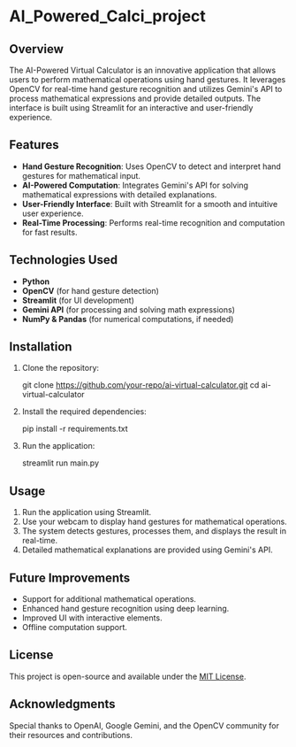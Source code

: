# AI_Powered_Calci_project

## Overview

The AI-Powered Virtual Calculator is an innovative application that allows users to perform mathematical operations using hand gestures. It leverages OpenCV for real-time hand gesture recognition and utilizes Gemini's API to process mathematical expressions and provide detailed outputs. The interface is built using Streamlit for an interactive and user-friendly experience.

## Features

- **Hand Gesture Recognition**: Uses OpenCV to detect and interpret hand gestures for mathematical input.
- **AI-Powered Computation**: Integrates Gemini's API for solving mathematical expressions with detailed explanations.
- **User-Friendly Interface**: Built with Streamlit for a smooth and intuitive user experience.
- **Real-Time Processing**: Performs real-time recognition and computation for fast results.

## Technologies Used

- **Python**
- **OpenCV** (for hand gesture detection)
- **Streamlit** (for UI development)
- **Gemini API** (for processing and solving math expressions)
- **NumPy & Pandas** (for numerical computations, if needed)

## Installation

1. Clone the repository:
  
   git clone https://github.com/your-repo/ai-virtual-calculator.git
   cd ai-virtual-calculator
   
2. Install the required dependencies:
   
   pip install -r requirements.txt
 
3. Run the application:

   streamlit run main.py
  

## Usage

1. Run the application using Streamlit.
2. Use your webcam to display hand gestures for mathematical operations.
3. The system detects gestures, processes them, and displays the result in real-time.
4. Detailed mathematical explanations are provided using Gemini's API.

## Future Improvements

- Support for additional mathematical operations.
- Enhanced hand gesture recognition using deep learning.
- Improved UI with interactive elements.
- Offline computation support.

## License

This project is open-source and available under the [MIT License](LICENSE).

## Acknowledgments

Special thanks to OpenAI, Google Gemini, and the OpenCV community for their resources and contributions.

